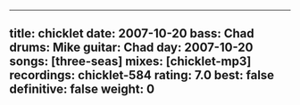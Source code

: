
---
title: chicklet
date: 2007-10-20
bass:	Chad
drums:	Mike
guitar:	Chad
day: 2007-10-20
songs: [three-seas]
mixes: [chicklet-mp3]
recordings: chicklet-584
rating: 7.0
best: false
definitive: false
weight: 0
---
